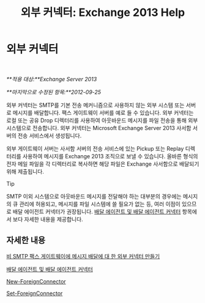 ﻿---
title: '외부 커넥터: Exchange 2013 Help'
TOCTitle: 외부 커넥터
ms:assetid: 21c6a7a9-f4d2-4359-9ac9-930701b63a4e
ms:mtpsurl: https://technet.microsoft.com/ko-kr/library/Aa996779(v=EXCHG.150)
ms:contentKeyID: 50482651
ms.date: 05/22/2018
mtps_version: v=EXCHG.150
ms.translationtype: MT
---

# 외부 커넥터

 

_**적용 대상:**Exchange Server 2013_

_**마지막으로 수정된 항목:**2012-09-25_

외부 커넥터는 SMTP를 기본 전송 메커니즘으로 사용하지 않는 외부 시스템 또는 서버로 메시지를 배달합니다. 팩스 게이트웨이 서버를 예로 들 수 있습니다. 외부 커넥터는 로컬 또는 공유 Drop 디렉터리를 사용하여 아웃바운드 메시지를 파일 전송을 통해 외부 시스템으로 전송합니다. 외부 커넥터는 Microsoft Exchange Server 2013 사서함 서버의 전송 서비스에서 생성됩니다.

외부 게이트웨이 서버는 사서함 서버의 전송 서비스에 있는 Pickup 또는 Replay 디렉터리를 사용하여 메시지를 Exchange 2013 조직으로 보낼 수 있습니다. 올바른 형식의 전자 메일 파일을 각 디렉터리로 복사하면 해당 파일은 Exchange 사서함으로 배달되기 위해 제출됩니다.


> [!TIP]
> SMTP 이외 시스템으로 아웃바운드 메시지를 전달해야 하는 대부분의 경우에는 메시지의 큐 관리에 허용되고, 메시지를 파일 시스템에 쓸 필요가 없는 등, 여러 이점이 있으므로 배달 에이전트 커넥터가 권장됩니다. <A href="delivery-agents-and-delivery-agent-connectors-exchange-2013-help.md">배달 에이전트 및 배달 에이전트 커넥터</A> 항목에서 보다 자세한 내용을 제공합니다.



## 자세한 내용

[비 SMTP 팩스 게이트웨이에 메시지 배달에 대 한 외부 커넥터 만들기](create-a-foreign-connector-to-deliver-messages-to-a-non-smtp-fax-gateway-exchange-2013-help.md)

[배달 에이전트 및 배달 에이전트 커넥터](delivery-agents-and-delivery-agent-connectors-exchange-2013-help.md)

[New-ForeignConnector](https://technet.microsoft.com/ko-kr/library/aa996310\(v=exchg.150\))

[Set-ForeignConnector](https://technet.microsoft.com/ko-kr/library/bb123789\(v=exchg.150\))

